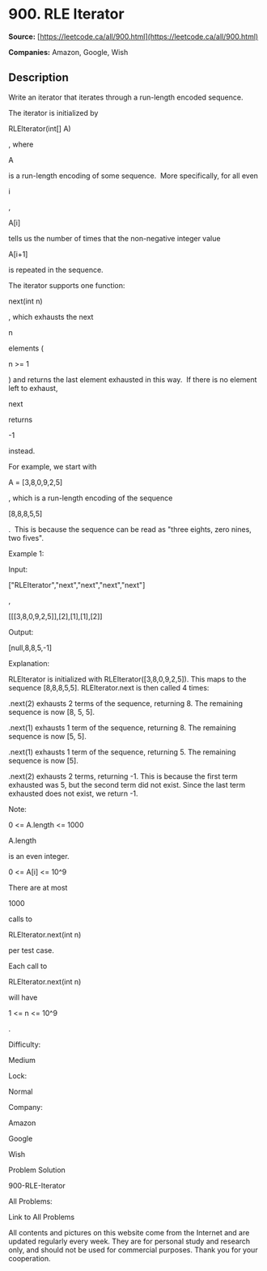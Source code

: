 # 900. RLE Iterator

**Source:** [https://leetcode.ca/all/900.html](https://leetcode.ca/all/900.html)

**Companies:** Amazon, Google, Wish

## Description

Write an iterator that iterates through a run-length encoded sequence.

The iterator is initialized by

RLEIterator(int[] A)

, where

A

is a
        run-length encoding of some sequence.  More specifically, for all even

i

,

A[i]

tells us the number of times that the non-negative integer value

A[i+1]

is
        repeated in the sequence.

The iterator supports one function:

next(int n)

, which exhausts the next

n

elements (

n >= 1

) and returns the last element exhausted
        in this way.  If there is no element left to exhaust,

next

returns

-1

instead.

For example, we start with

A = [3,8,0,9,2,5]

, which is a run-length encoding of
        the sequence

[8,8,8,5,5]

.  This is because the sequence can be read as "three
        eights, zero nines, two fives".

Example 1:

Input:

["RLEIterator","next","next","next","next"]

,

[[[3,8,0,9,2,5]],[2],[1],[1],[2]]

Output:

[null,8,8,5,-1]

Explanation:

RLEIterator is initialized with RLEIterator([3,8,0,9,2,5]).
This maps to the sequence [8,8,8,5,5].
RLEIterator.next is then called 4 times:

.next(2) exhausts 2 terms of the sequence, returning 8.  The remaining sequence is now [8, 5, 5].

.next(1) exhausts 1 term of the sequence, returning 8.  The remaining sequence is now [5, 5].

.next(1) exhausts 1 term of the sequence, returning 5.  The remaining sequence is now [5].

.next(2) exhausts 2 terms, returning -1.  This is because the first term exhausted was 5,
but the second term did not exist.  Since the last term exhausted does not exist, we return -1.

Note:

0 <= A.length <= 1000

A.length

is an even integer.

0 <= A[i] <= 10^9

There are at most

1000

calls to

RLEIterator.next(int n)

per
            test case.

Each call to

RLEIterator.next(int n)

will have

1 <= n
            <= 10^9

.

Difficulty:

Medium

Lock:

Normal

Company:

Amazon

Google

Wish

Problem Solution

900-RLE-Iterator

All Problems:

Link to All Problems

All contents and pictures on this website come from the Internet and are updated regularly every week. They are for personal study and research only, and should not be used for commercial purposes. Thank you for your cooperation.

